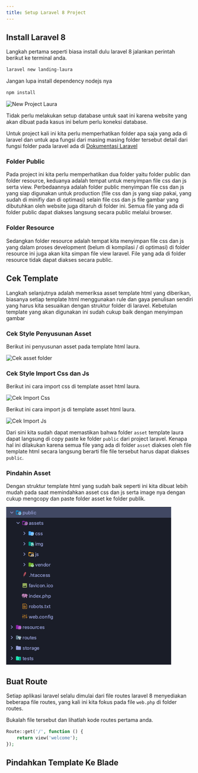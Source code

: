 ```yaml
---
title: Setup Laravel 8 Project
---
```

## Install Laravel 8

Langkah pertama seperti biasa install dulu laravel 8 jalankan perintah berikut ke terminal anda.

```bash
laravel new landing-laura
``` 

Jangan lupa install dependency nodejs nya

```bash
npm install
``` 
![New Project Laura](/img/new-project-laura.png)

Tidak perlu melakukan setup database untuk saat ini karena website yang akan dibuat pada kasus ini belum perlu koneksi database.

Untuk project kali ini kita perlu memperhatikan folder apa saja yang ada di laravel dan untuk apa fungsi dari masing masing folder tersebut detail dari fungsi folder pada laravel ada di [Dokumentasi Laravel](https://laravel.com/docs/8.x/structure)

### Folder Public 

Pada project ini kita perlu memperhatikan dua folder yaitu folder public dan folder resource, keduanya adalah tempat untuk menyimpan file css dan js serta view. Perbedaannya adalah folder public menyimpan file css dan js yang siap digunakan untuk production (file css dan js yang siap pakai, yang sudah di minifiy dan di optimasi) selain file css dan js file gambar yang dibutuhkan oleh website juga ditaruh di folder ini. Semua file yang ada di folder public dapat diakses langsung secara public melalui browser.

### Folder Resource

Sedangkan folder resource adalah tempat kita menyimpan file css dan js yang dalam proses development (belum di kompilasi / di optimasi) di folder resource ini juga akan kita simpan file view laravel. File yang ada di folder resource tidak dapat diakses secara public.

## Cek Template

Langkah selanjutnya adalah memeriksa asset template html yang diberikan, biasanya setiap template html menggunakan rule dan gaya penulisan sendiri yang harus kita sesuaikan dengan struktur folder di laravel. Kebetulan template yang akan digunakan ini sudah cukup baik dengan menyimpan gambar 

### Cek Style Penyusunan Asset
Berikut ini penyusunan asset pada template html laura.

![Cek asset folder](/img/cek-asset-folder.png)

### Cek Style Import Css dan Js
Berikut ini cara import css di template asset html laura.

![Cek Import Css](/img/cek-import-asset-css.png)

Berikut ini cara import js di template asset html laura.

![Cek Import Js](/img/cek-import-asset-js.png)

Dari sini kita sudah dapat memastikan bahwa folder `asset` template laura dapat langsung di copy paste ke folder `public` dari project laravel. Kenapa hal ini dilakukan karena semua file yang ada di folder `asset` diakses oleh file template html secara langsung berarti file file tersebut harus dapat diakses `public`.

### Pindahin Asset

Dengan struktur template html yang sudah baik seperti ini kita dibuat lebih mudah pada saat memindahkan asset css dan js serta image nya dengan cukup mengcopy dan paste folder asset ke folder publik.

![Copas Asset Folder](../static/img/copas-asset-folder.png)

## Buat Route

Setiap aplikasi laravel selalu dimulai dari file routes laravel 8 menyediakan beberapa file routes, yang kali ini kita fokus pada file `web.php` di folder routes.

Bukalah file tersebut dan lihatlah kode routes pertama anda.

```php
Route::get('/', function () {
    return view('welcome');
});
```

## Pindahkan Template Ke Blade
